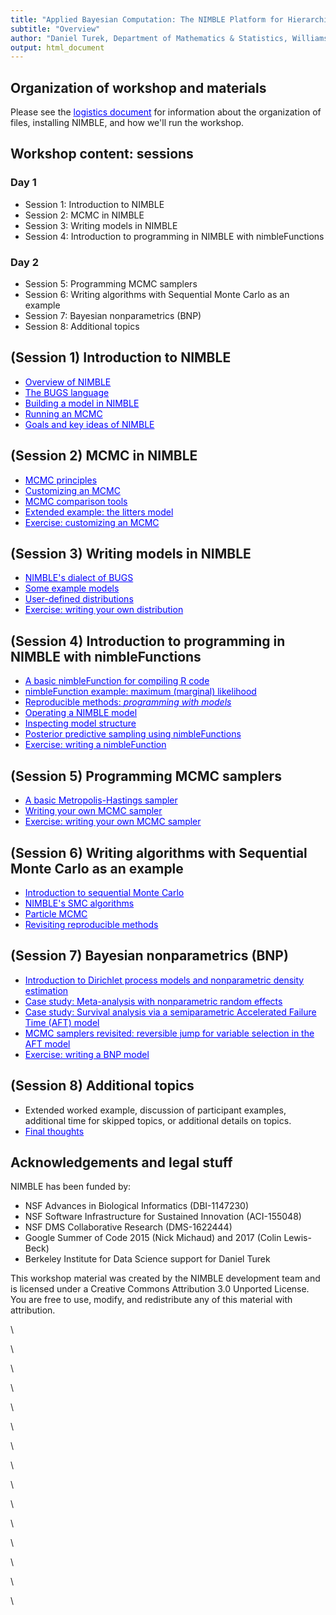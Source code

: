 ```yaml
---
title: "Applied Bayesian Computation: The NIMBLE Platform for Hierarchical Modeling and MCMC"
subtitle: "Overview"
author: "Daniel Turek, Department of Mathematics & Statistics, Williams College"
output: html_document
---
```




## Organization of workshop and materials

Please see the <a href="logistics_slides.html" target="_blank" style="color: blue">logistics document</a> for information about the organization of files, installing NIMBLE, and how we'll run the workshop.

## Workshop content: sessions



### Day 1

 - Session 1: Introduction to NIMBLE
 - Session 2: MCMC in NIMBLE
 - Session 3: Writing models in NIMBLE
 - Session 4: Introduction to programming in NIMBLE with nimbleFunctions



### Day 2

 - Session 5: Programming MCMC samplers
 - Session 6: Writing algorithms with Sequential Monte Carlo as an example
 - Session 7: Bayesian nonparametrics (BNP)
 - Session 8: Additional topics

## (Session 1) Introduction to NIMBLE

 - <a href="modules/1.1_nimble_background_slides.html" target="_blank" style="color: blue">Overview of NIMBLE</a>
 - <a href="modules/1.2_bugs_language_slides.html" target="_blank" style="color: blue">The BUGS language</a>
 - <a href="modules/1.3_build_model_slides.html" target="_blank" style="color: blue">Building a model in NIMBLE</a>
 - <a href="modules/1.4_run_mcmc_slides.html" target="_blank" style="color: blue">Running an MCMC</a>
 - <a href="modules/1.5_nimble_principles_slides.html" target="_blank" style="color: blue">Goals and key ideas of NIMBLE</a>

## (Session 2) MCMC in NIMBLE

 - <a href="modules/2.1_mcmc_principles_slides.html" target="_blank" style="color: blue">MCMC principles</a>
 - <a href="modules/2.2_customizing_mcmc_slides.html" target="_blank" style="color: blue">Customizing an MCMC</a>
 - <a href="modules/2.3_compareMCMC_slides.html" target="_blank" style="color: blue">MCMC comparison tools</a>
 - <a href="modules/2.4_customizing_mcmc_extended_slides.html" target="_blank" style="color: blue">Extended example: the litters model</a>
 - <a href="modules/2.5_mcmc_exercises_slides.html" target="_blank" style="color: blue">Exercise: customizing an MCMC</a>

## (Session 3) Writing models in NIMBLE

 - <a href="modules/3.1_nimble_bugs_slides.html" target="_blank" style="color: blue">NIMBLE's dialect of BUGS</a>
 - <a href="modules/3.2_example_models_slides.html" target="_blank" style="color: blue">Some example models</a>
 - <a href="modules/3.3_user_dist_slides.html" target="_blank" style="color: blue">User-defined distributions</a>
 - <a href="modules/3.4_user_dist_exercises_slides.html" target="_blank" style="color: blue">Exercise: writing your own distribution</a>

## (Session 4) Introduction to programming in NIMBLE with nimbleFunctions

 - <a href="modules/4.1_compile_R_slides.html" target="_blank" style="color: blue">A basic nimbleFunction for compiling R code</a>
 - <a href="modules/4.2_basic_nimbleFunction_slides.html" target="_blank" style="color: blue">nimbleFunction example: maximum (marginal) likelihood</a>
 - <a href="modules/4.3_programming_with_models_slides.html" target="_blank" style="color: blue">Reproducible methods: *programming with models*</a>
 - <a href="modules/4.4_operating_model_slides.html" target="_blank" style="color: blue">Operating a NIMBLE model</a>
 - <a href="modules/4.5_model_structure_slides.html" target="_blank" style="color: blue">Inspecting model structure</a>
 - <a href="modules/4.6_full_nimbleFunction_slides.html" target="_blank" style="color: blue">Posterior predictive sampling using nimbleFunctions</a>
 - <a href="modules/4.7_writing_nimbleFunctions_exercises_slides.html" target="_blank" style="color: blue">Exercise: writing a nimbleFunction</a>

## (Session 5) Programming MCMC samplers

 - <a href="modules/5.1_nimbleFunction_samplers_slides.html" target="_blank" style="color: blue">A basic Metropolis-Hastings sampler</a>
 - <a href="modules/5.2_user_sampler_slides.html" target="_blank" style="color: blue">Writing your own MCMC sampler</a>
 - <a href="modules/5.3_user_sampler_exercises_slides.html" target="_blank" style="color: blue">Exercise: writing your own MCMC sampler</a>

## (Session 6) Writing algorithms with Sequential Monte Carlo as an example

 - <a href="modules/6.1_smc_intro_slides.html" target="_blank" style="color: blue">Introduction to sequential Monte Carlo</a>
 - <a href="modules/6.2_smc_nimble_slides.html" target="_blank" style="color: blue">NIMBLE's SMC algorithms</a>
 - <a href="modules/6.3_particle_mcmc_slides.html" target="_blank" style="color: blue">Particle MCMC</a>
 - <a href="modules/6.4_reproducibility_revisited_slides.html" target="_blank" style="color: blue">Revisiting reproducible methods</a>

## (Session 7) Bayesian nonparametrics (BNP)

 - <a href="modules/7.1_bnp_intro_slides.html" target="_blank" style="color: blue">Introduction to Dirichlet process models and nonparametric density estimation</a>
 - <a href="modules/7.2_meta_analysis_slides.html" target="_blank" style="color: blue">Case study: Meta-analysis with nonparametric random effects</a>
 - <a href="modules/7.3_survival_analysis_slides.html" target="_blank" style="color: blue">Case study: Survival analysis via a semiparametric Accelerated Failure Time (AFT) model</a>
 - <a href="modules/7.4_reversible_jump_AFT_slides.html" target="_blank" style="color: blue">MCMC samplers revisited: reversible jump for variable selection in the AFT model</a>
 - <a href="modules/7.5_bnp_exercises_slides.html" target="_blank" style="color: blue">Exercise: writing a BNP model</a>

## (Session 8) Additional topics
 - Extended worked example, discussion of participant examples, additional time for skipped topics, or additional details on topics.
 - <a href="modules/8.1_final_thoughts_slides.html" target="_blank" style="color: blue">Final thoughts</a>
 
## Acknowledgements and legal stuff

NIMBLE has been funded by:

 - NSF Advances in Biological Informatics (DBI-1147230)
 - NSF Software Infrastructure for Sustained Innovation (ACI-155048)
 - NSF DMS Collaborative Research (DMS-1622444)
 - Google Summer of Code 2015 (Nick Michaud) and 2017 (Colin Lewis-Beck)
 - Berkeley Institute for Data Science support for Daniel Turek

This workshop material was created by the NIMBLE development team and is licensed under a Creative Commons Attribution 3.0 Unported License. You are free to use, modify, and redistribute any of this material with attribution.

\  

\  

\  

\  

\  

\  

\  

\  

\  

\  

\  

\  

\  

\  

\  

